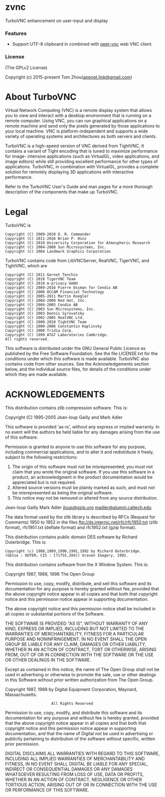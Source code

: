 # zvnc
TurboVNC enhancement on user-input and display

### Features
* Support UTF-8 clipboard in combined with [peer-vnc](https://github.com/InstantWebP2P/peer-vnc) web VNC client.

### License

(The GPLv2 License)

Copyright (c) 2015-present Tom Zhou(appnet.link@gmail.com)


About TurboVNC
==============

Virtual Network Computing (VNC) is a remote display system that allows you to
view and interact with a desktop environment that is running on a remote
computer.  Using VNC, you can run graphical applications on a remote machine
and send only the pixels generated by those applications to your local machine.
VNC is platform-independent and supports a wide variety of operating systems
and architectures as both servers and clients.

TurboVNC is a high-speed version of VNC derived from TightVNC.  It contains
a variant of Tight encoding that is tuned to maximize performance for image-
intensive applications (such as VirtualGL, video applications, and image
editors) while still providing excellent performance for other types of
applications.  TurboVNC, in combination with VirtualGL, provides a complete
solution for remotely displaying 3D applications with interactive performance.

Refer to the TurboVNC User's Guide and man pages for a more thorough
description of the components that make up TurboVNC.


Legal
=====

TurboVNC is

    Copyright (C) 2009-2020 D. R. Commander
    Copyright (C) 2011-2016 Brian P. Hinz
    Copyright (C) 2010 University Corporation for Atmospheric Research
    Copyright (C) 2004-2008 Sun Microsystems, Inc.
    Copyright (C) 2004 Landmark Graphics Corporation

TurboVNC contains code from LibVNCServer, RealVNC, TigerVNC, and TightVNC,
which are

    Copyright (C) 2011 Gernot Tenchio
    Copyright (C) 2010 TigerVNC Team
    Copyright (C) 2010 m-privacy GmbH
    Copyright (C) 2009-2016 Pierre Ossman for Cendio AB
    Copyright (C) 2006 OCCAM Financial Technology
    Copyright (C) 2005-2011 Martin Koegler
    Copyright (C) 2004-2009 Red Hat, Inc.
    Copyright (C) 2004-2005 Cendio AB
    Copyright (C) 2003 Sun Microsystems, Inc.
    Copyright (C) 2003 Dennis Syrovatsky
    Copyright (C) 2002-2005 RealVNC Ltd.
    Copyright (C) 2000-2010 TightVNC Team
    Copyright (C) 2000-2006 Constantin Kaplinsky
    Copyright (C) 2000 Tridia Corp.
    Copyright (C) 1999 AT&T Laboratories Cambridge.
    All rights reserved.

This software is distributed under the GNU General Public Licence as published
by the Free Software Foundation.  See the file LICENSE.txt for the conditions
under which this software is made available.  TurboVNC also contains code from
other sources.  See the Acknowledgements section below, and the individual
source files, for details of the conditions under which they are made
available.


ACKNOWLEDGEMENTS
================

This distribution contains zlib compression software.  This is:

  Copyright (C) 1995-2005 Jean-loup Gailly and Mark Adler

  This software is provided 'as-is', without any express or implied
  warranty.  In no event will the authors be held liable for any damages
  arising from the use of this software.

  Permission is granted to anyone to use this software for any purpose,
  including commercial applications, and to alter it and redistribute it
  freely, subject to the following restrictions:

  1. The origin of this software must not be misrepresented; you must not
     claim that you wrote the original software. If you use this software
     in a product, an acknowledgment in the product documentation would be
     appreciated but is not required.
  2. Altered source versions must be plainly marked as such, and must not be
     misrepresented as being the original software.
  3. This notice may not be removed or altered from any source distribution.

  Jean-loup Gailly        Mark Adler
  jloup@gzip.org          madler@alumni.caltech.edu

  The data format used by the zlib library is described by RFCs (Request for
  Comments) 1950 to 1952 in the files ftp://ds.internic.net/rfc/rfc1950.txt
  (zlib format), rfc1951.txt (deflate format) and rfc1952.txt (gzip format).


This distribution contains public domain DES software by Richard Outerbridge.
This is:

    Copyright (c) 1988,1989,1990,1991,1992 by Richard Outerbridge.
    (GEnie : OUTER; CIS : [71755,204]) Graven Imagery, 1992.


This distribution contains software from the X Window System.  This is:

 Copyright 1987, 1988, 1998  The Open Group

 Permission to use, copy, modify, distribute, and sell this software and its
 documentation for any purpose is hereby granted without fee, provided that
 the above copyright notice appear in all copies and that both that
 copyright notice and this permission notice appear in supporting
 documentation.

 The above copyright notice and this permission notice shall be included in
 all copies or substantial portions of the Software.

 THE SOFTWARE IS PROVIDED "AS IS", WITHOUT WARRANTY OF ANY KIND, EXPRESS OR
 IMPLIED, INCLUDING BUT NOT LIMITED TO THE WARRANTIES OF MERCHANTABILITY,
 FITNESS FOR A PARTICULAR PURPOSE AND NONINFRINGEMENT.  IN NO EVENT SHALL THE
 OPEN GROUP BE LIABLE FOR ANY CLAIM, DAMAGES OR OTHER LIABILITY, WHETHER IN
 AN ACTION OF CONTRACT, TORT OR OTHERWISE, ARISING FROM, OUT OF OR IN
 CONNECTION WITH THE SOFTWARE OR THE USE OR OTHER DEALINGS IN THE SOFTWARE.

 Except as contained in this notice, the name of The Open Group shall not be
 used in advertising or otherwise to promote the sale, use or other dealings
 in this Software without prior written authorization from The Open Group.


 Copyright 1987, 1988 by Digital Equipment Corporation, Maynard, Massachusetts.

                         All Rights Reserved

 Permission to use, copy, modify, and distribute this software and its
 documentation for any purpose and without fee is hereby granted,
 provided that the above copyright notice appear in all copies and that
 both that copyright notice and this permission notice appear in
 supporting documentation, and that the name of Digital not be
 used in advertising or publicity pertaining to distribution of the
 software without specific, written prior permission.

 DIGITAL DISCLAIMS ALL WARRANTIES WITH REGARD TO THIS SOFTWARE, INCLUDING
 ALL IMPLIED WARRANTIES OF MERCHANTABILITY AND FITNESS, IN NO EVENT SHALL
 DIGITAL BE LIABLE FOR ANY SPECIAL, INDIRECT OR CONSEQUENTIAL DAMAGES OR
 ANY DAMAGES WHATSOEVER RESULTING FROM LOSS OF USE, DATA OR PROFITS,
 WHETHER IN AN ACTION OF CONTRACT, NEGLIGENCE OR OTHER TORTIOUS ACTION,
 ARISING OUT OF OR IN CONNECTION WITH THE USE OR PERFORMANCE OF THIS
 SOFTWARE.

